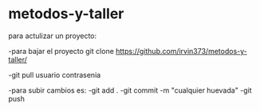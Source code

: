 metodos-y-taller
================

para actulizar un proyecto:

-para bajar el proyecto git clone https://github.com/irvin373/metodos-y-taller/

-git pull usuario contrasenia

-para subir cambios es: -git add . -git commit -m "cualquier huevada" -git push

